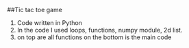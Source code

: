 ##Tic tac toe game 
1. Code written in Python
2. In the code I used loops, functions, numpy module, 2d list.
3. on top are all functions on the bottom is the main code 


